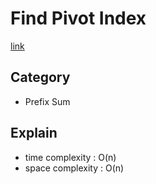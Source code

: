 # Find Pivot Index
[link](https://leetcode.com/problems/find-pivot-index/?envType=study-plan-v2&envId=leetcode-75)

## Category
- Prefix Sum
## Explain
- time complexity : O(n)
- space complexity : O(n)